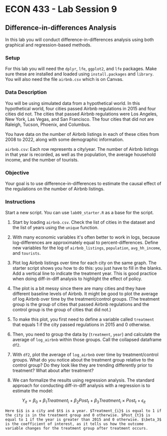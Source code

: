 # ECON 433 - Lab Session 9
## Difference-in-differences Analysis

In this lab you will conduct difference-in-differences analysis using both graphical and regression-based methods.

### Setup
For this lab you will need the `dplyr`, `lfe`, `ggplot2`, and `lfe` packages. Make sure these are installed and loaded using `install.packages` and `library`. You will also need the file `airbnb.csv` which is on Canvas.

### Data Description

You will be using simulated data from a hypothetical world. In this hypothetical world, four cities passed Airbnb regulations in 2015 and four cities did not. The cities that passed Airbnb regulations were Los Angeles, New York, Las Vegas, and San Francisco. The four cities that did not are Raleigh, Tucson, Phoenix, and Columbus.

You have data on the number of Airbnb listings in each of these cities from 2008 to 2022, along with some demographic information.

`airbnb.csv`: Each row represents a city/year. The number of Airbnb listings in that year is recorded, as well as the population, the average household income, and the number of tourists. 

### Objective

Your goal is to use difference-in-differences to estimate the causal effect of the regulations on the number of Airbnb listings.

### Instructions

Start a new script. You can use `lab09_starter.R` as a base for the script.

1. Start by loading `airbnb.csv`. Check the list of cities in the dataset and the list of years using the `unique` function.

2. With many economic variables it's often better to work in logs, because log-differences are approximately equal to percent-differences. Define new variables for the log of `airbnb_listings`, `population`, `avg_hh_income`, and `tourists`.

3. Plot log Airbnb listings over time for each city on the same graph. The starter script shows you how to do this: you just have to fill in the blanks. Add a vertical line to indicate the treatment year. This is good practice when doing diff-in-diff analysis to highlight the effect of policy.

4. The plot is a bit messy since there are many cities and they have different baseline levels of Airbnb. It might be good to plot the average of log Airbnb over time by the treatment/control groups. (The treatment group is the group of cities that passed Airbnb regulations and the control group is the group of cities that did not.) 

5. To make this plot, you first need to define a variable called `treatment` that equals 1 if the city passed regulations in 2015 and 0 otherwise.

6. Then, you need to group the data by (`treatment`, `year`) and calculate the average of `log_airbnb` within those groups. Call the collapsed dataframe `df2`.

7. With `df2`, plot the average of `log_airbnb` over time by treatment/control groups. What do you notice about the treatment group relative to the control group? Do they look like they are trending differently prior to treatment? What about after treatment?

8. We can formalize the results using regression analysis. The standard approach for conducting diff-in-diff analysis with a regression is to estimate the model:

$$Y_{it} = \beta_0 + \beta_1 Treatment_{i} + \beta_2 Post_{t} + \beta_3 Treatment_{i} \times Post_{t} + \epsilon_{it}$$

    Here $i$ is a city and $t$ is a year. $Treatment_{i}$ is equal to 1 if the city is in the treatment group and 0 otherwise. $Post_{t}$ is equal to 1 if the year is greater than 2015 and 0 otherwise. $\beta_3$ is the coefficient of interest, as it tells us how the outcome variable changes for the treatment group after treatment occurs.






